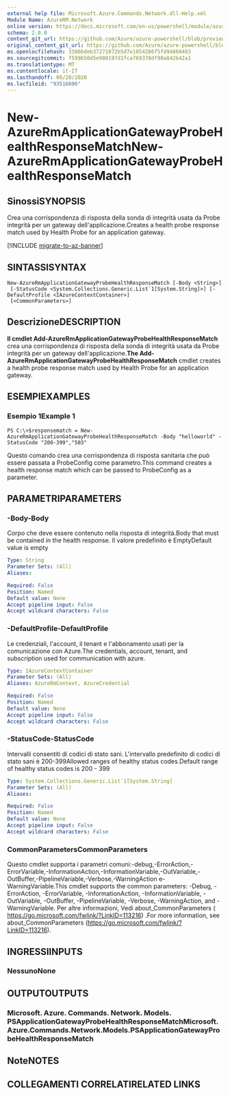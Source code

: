 ```yaml
---
external help file: Microsoft.Azure.Commands.Network.dll-Help.xml
Module Name: AzureRM.Network
online version: https://docs.microsoft.com/en-us/powershell/module/azurerm.network/new-azurermapplicationgatewayprobehealthresponsematch
schema: 2.0.0
content_git_url: https://github.com/Azure/azure-powershell/blob/preview/src/ResourceManager/Network/Commands.Network/help/New-AzureRmApplicationGatewayProbeHealthResponseMatch.md
original_content_git_url: https://github.com/Azure/azure-powershell/blob/preview/src/ResourceManager/Network/Commands.Network/help/New-AzureRmApplicationGatewayProbeHealthResponseMatch.md
ms.openlocfilehash: 3306bdeb37271072b5d7e1054286f5fd9d460403
ms.sourcegitcommit: f599b50d5e980197d1fca769378df90a842b42a1
ms.translationtype: MT
ms.contentlocale: it-IT
ms.lasthandoff: 08/20/2020
ms.locfileid: "93516696"
---
```

# <span data-ttu-id="5859f-101">New-AzureRmApplicationGatewayProbeHealthResponseMatch</span><span class="sxs-lookup"><span data-stu-id="5859f-101">New-AzureRmApplicationGatewayProbeHealthResponseMatch</span></span>

## <span data-ttu-id="5859f-102">Sinossi</span><span class="sxs-lookup"><span data-stu-id="5859f-102">SYNOPSIS</span></span>
<span data-ttu-id="5859f-103">Crea una corrispondenza di risposta della sonda di integrità usata da Probe integrità per un gateway dell'applicazione.</span><span class="sxs-lookup"><span data-stu-id="5859f-103">Creates a health probe response match used by Health Probe for an application gateway.</span></span>

[!INCLUDE [migrate-to-az-banner](../../includes/migrate-to-az-banner.md)]

## <span data-ttu-id="5859f-104">SINTASSI</span><span class="sxs-lookup"><span data-stu-id="5859f-104">SYNTAX</span></span>

```
New-AzureRmApplicationGatewayProbeHealthResponseMatch [-Body <String>]
 [-StatusCode <System.Collections.Generic.List`1[System.String]>] [-DefaultProfile <IAzureContextContainer>]
 [<CommonParameters>]
```

## <span data-ttu-id="5859f-105">Descrizione</span><span class="sxs-lookup"><span data-stu-id="5859f-105">DESCRIPTION</span></span>
<span data-ttu-id="5859f-106">**Il cmdlet Add-AzureRmApplicationGatewayProbeHealthResponseMatch** crea una corrispondenza di risposta della sonda di integrità usata da Probe integrità per un gateway dell'applicazione.</span><span class="sxs-lookup"><span data-stu-id="5859f-106">**The Add-AzureRmApplicationGatewayProbeHealthResponseMatch** cmdlet creates a health probe response match used by Health Probe for an application gateway.</span></span>

## <span data-ttu-id="5859f-107">ESEMPI</span><span class="sxs-lookup"><span data-stu-id="5859f-107">EXAMPLES</span></span>

### <span data-ttu-id="5859f-108">Esempio 1</span><span class="sxs-lookup"><span data-stu-id="5859f-108">Example 1</span></span>
```
PS C:\>$responsematch = New-AzureRmApplicationGatewayProbeHealthResponseMatch -Body "helloworld" -StatusCode "200-399","503"
```

<span data-ttu-id="5859f-109">Questo comando crea una corrispondenza di risposta sanitaria che può essere passata a ProbeConfig come parametro.</span><span class="sxs-lookup"><span data-stu-id="5859f-109">This command creates a health response match which can be passed to ProbeConfig as a parameter.</span></span>

## <span data-ttu-id="5859f-110">PARAMETRI</span><span class="sxs-lookup"><span data-stu-id="5859f-110">PARAMETERS</span></span>

### <span data-ttu-id="5859f-111">-Body</span><span class="sxs-lookup"><span data-stu-id="5859f-111">-Body</span></span>
<span data-ttu-id="5859f-112">Corpo che deve essere contenuto nella risposta di integrità.</span><span class="sxs-lookup"><span data-stu-id="5859f-112">Body that must be contained in the health response.</span></span>
<span data-ttu-id="5859f-113">Il valore predefinito è Empty</span><span class="sxs-lookup"><span data-stu-id="5859f-113">Default value is empty</span></span>

```yaml
Type: String
Parameter Sets: (All)
Aliases: 

Required: False
Position: Named
Default value: None
Accept pipeline input: False
Accept wildcard characters: False
```

### <span data-ttu-id="5859f-114">-DefaultProfile</span><span class="sxs-lookup"><span data-stu-id="5859f-114">-DefaultProfile</span></span>
<span data-ttu-id="5859f-115">Le credenziali, l'account, il tenant e l'abbonamento usati per la comunicazione con Azure.</span><span class="sxs-lookup"><span data-stu-id="5859f-115">The credentials, account, tenant, and subscription used for communication with azure.</span></span>

```yaml
Type: IAzureContextContainer
Parameter Sets: (All)
Aliases: AzureRmContext, AzureCredential

Required: False
Position: Named
Default value: None
Accept pipeline input: False
Accept wildcard characters: False
```

### <span data-ttu-id="5859f-116">-StatusCode</span><span class="sxs-lookup"><span data-stu-id="5859f-116">-StatusCode</span></span>
<span data-ttu-id="5859f-117">Intervalli consentiti di codici di stato sani. L'intervallo predefinito di codici di stato sani è 200-399</span><span class="sxs-lookup"><span data-stu-id="5859f-117">Allowed ranges of healthy status codes.Default range of healthy status codes is 200 - 399</span></span>

```yaml
Type: System.Collections.Generic.List`1[System.String]
Parameter Sets: (All)
Aliases: 

Required: False
Position: Named
Default value: None
Accept pipeline input: False
Accept wildcard characters: False
```

### <span data-ttu-id="5859f-118">CommonParameters</span><span class="sxs-lookup"><span data-stu-id="5859f-118">CommonParameters</span></span>
<span data-ttu-id="5859f-119">Questo cmdlet supporta i parametri comuni:-debug,-ErrorAction,-ErrorVariable,-InformationAction,-InformationVariable,-OutVariable,-OutBuffer,-PipelineVariable,-Verbose,-WarningAction e-WarningVariable.</span><span class="sxs-lookup"><span data-stu-id="5859f-119">This cmdlet supports the common parameters: -Debug, -ErrorAction, -ErrorVariable, -InformationAction, -InformationVariable, -OutVariable, -OutBuffer, -PipelineVariable, -Verbose, -WarningAction, and -WarningVariable.</span></span> <span data-ttu-id="5859f-120">Per altre informazioni, Vedi about_CommonParameters ( https://go.microsoft.com/fwlink/?LinkID=113216) .</span><span class="sxs-lookup"><span data-stu-id="5859f-120">For more information, see about_CommonParameters (https://go.microsoft.com/fwlink/?LinkID=113216).</span></span>

## <span data-ttu-id="5859f-121">INGRESSI</span><span class="sxs-lookup"><span data-stu-id="5859f-121">INPUTS</span></span>

### <span data-ttu-id="5859f-122">Nessuno</span><span class="sxs-lookup"><span data-stu-id="5859f-122">None</span></span>

## <span data-ttu-id="5859f-123">OUTPUT</span><span class="sxs-lookup"><span data-stu-id="5859f-123">OUTPUTS</span></span>

### <span data-ttu-id="5859f-124">Microsoft. Azure. Commands. Network. Models. PSApplicationGatewayProbeHealthResponseMatch</span><span class="sxs-lookup"><span data-stu-id="5859f-124">Microsoft.Azure.Commands.Network.Models.PSApplicationGatewayProbeHealthResponseMatch</span></span>

## <span data-ttu-id="5859f-125">Note</span><span class="sxs-lookup"><span data-stu-id="5859f-125">NOTES</span></span>

## <span data-ttu-id="5859f-126">COLLEGAMENTI CORRELATI</span><span class="sxs-lookup"><span data-stu-id="5859f-126">RELATED LINKS</span></span>

